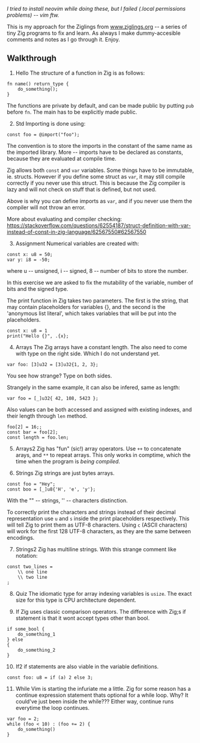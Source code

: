 *I tried to install neovim while doing these, but I failed (.local permissions problems) -- vim ftw.*

This is my approach for the Ziglings from www.ziglings.org -- a series of tiny Zig programs to fix and learn. As always I make dummy-accesible comments and notes as I go through it. Enjoy.


## Walkthrough

1. Hello
The structure of a function in Zig is as follows:
```
fn name() return_type {
	do_something();
}
```

The functions are private by default, and can be made public by putting `pub` before `fn`. The main has to be explicitly made public.

2. Std
Importing is done using:
```
const foo = @import("foo");
```

The convention is to store the imports in the constant of the same name as the imported library. More -- imports have to be declared as constants, because they are evaluated at compile time.

Zig allows both `const` and `var` variables. Some things have to be immutable, ie. structs. However if you define some struct as `var`, it may still compile correctly if you never use this struct. This is because the Zig compiler is lazy and will not check on stuff that is defined, but not used.

Above is why you can define imports as `var`, and if you never use them the compiler will not throw an error.

More about evaluating and compiler checking: https://stackoverflow.com/questions/62554187/struct-definition-with-var-instead-of-const-in-zig-language/62567550#62567550

3. Assignment
Numerical variables are created with:
```
const x: u8 = 50;
var y: i8 = -50;
```
where u -- unsigned, i -- signed, 8 -- number of bits to store the number. 

In this exercise we are asked to fix the mutability of the variable, number of bits and the signed type. 

The print function in Zig takes two parameters. The first is the string, that may contain placeholders for variables {}, and the second is the 'anonymous list literal', which takes variables that will be put into the placeholders.
```
const x: u8 = 1
print("Hello {}", .{x};
```

4. Arrays
The Zig arrays have a constant length. The also need to come with type on the right side. Which I do not understand yet. 
```zig 
var foo: [3]u32 = [3]u32{1, 2, 3};
```
You see how strange? Type on both sides. 

Strangely in the same example, it can also be infered, same as length:
```zig
var foo = [_]u32{ 42, 108, 5423 };
```

Also values can be both accessed and assigned with existing indexes, and their length through `len` method.
```zig
foo[2] = 16;;
const bar = foo[2];
const length = foo.len;
```

5. Arrays2
Zig has "fun" (sic!) array operators. Use `++` to concatenate arays, and `**` to repeat arrays. This only works in comptime, which the time when the program is _being compiled_. 

6. Strings
Zig strings are just bytes arrays.
```zig
const foo = "Hey";
const boo = [_]u8{'H', 'e', 'y'};
```
With the "" -- strings, '' -- characters distinction. 

To correctly print the characters and strings instead of their decimal representation use `u` and `s` inside the print placeholders respectively. This will tell Zig to print them as UTF-8 characters. Using `c` (ASCII characters) will work for the first 128 UTF-8 characters, as they are the same between encodings.

7. Strings2
Zig has multiline strings. With this strange comment like notation:
```zig
const two_lines = 
	\\ one line
	\\ two line
;
```

8. Quiz
The idiomatic type for array indexing variables is `usize`. The exact size for this type is CPU architecture dependent.

9. If 
Zig uses classic comparison operators. The difference with Zig;s if statement is that it wont accept types other than bool. 

```zig
if some_bool {
	do_something_1
} else
{
	do_something_2
}
```

10. If2
if statements are also viable in the variable definitions. 

```zig
const foo: u8 = if (a) 2 else 3;
```

11. While 
Vim is starting the infuriate me a little. Zig for some reason has a continue expression statement thats optional for a while loop. Why? It could've just been inside the while??? Either way, continue runs everytime the loop continues. 
 
```zig
var foo = 2;
while (foo < 10) : (foo += 2) {
	do_something()
}
```


